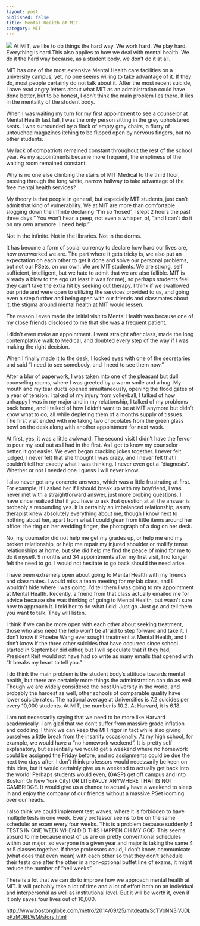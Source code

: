 ```yaml
---
layout: post
published: false
title: Mental Health at MIT
category: MIT
---
```


![](/http://media.nbcwashington.com/images/1200*675/student-college-depressed.jpg)
At MIT, we like to do things the hard way. We work hard. We play hard. Everything is hard.This also applies to how we deal with mental health. We do it the hard way because, as a student body, we don’t do it at all.

MIT has one of the most extensive Mental Health care facilities on a university campus, yet, no one seems willing to take advantage of it. If they do, most people certainly do not talk about it. After the most recent suicide, I have read angry letters about what MIT as an administration could have done better, but to be honest, I don’t think the main problem lies there. It lies in the mentality of the student body.

When I was waiting my turn for my first appointment to see a counselor at Mental Health last fall, I was the only person sitting in the grey upholstered seats. I was surrounded by a flock of empty gray chairs, a flurry of untouched magazines itching to be flipped open by nervous fingers, but no other students. 

My lack of compatriots remained constant throughout the rest of the school year. As my appointments became more frequent, the emptiness of the waiting room remained constant.

Why is no one else climbing the stairs of MIT Medical to the third floor, passing through the long white, narrow hallway to take advantage of the free mental health services?

My theory is that people in general, but especially MIT students, just can’t admit that kind of vulnerability. We at MIT are more than comfortable slogging down the infinite declaring “I’m so ‘hosed’, I slept 2 hours the past three days.” You won’t hear a peep, not even a whisper, of, “and I can’t do it on my own anymore. I need help.” 

Not in the infinite. 
Not in the libraries. 
Not in the dorms.

It has become a form of social currency to declare how hard our lives are, how overworked we are. The part where it gets tricky is, we also put an expectation on each other to get it done and solve our personal problems, but not our PSets, on our own. We are MIT students. We are strong, self sufficient, intelligent, but we hate to admit that we are also fallible. MIT is already a blow to the ego (at least it was for me), so perhaps students feel they can’t take the extra hit by seeking out therapy. I think if we swallowed our pride and were open to utilizing the services provided to us, and going even a step further and being open with our friends and classmates about it, the stigma around mental health at MIT would lessen.

The reason I even made the initial visit to Mental Health was because one of my close friends disclosed to me that she was a frequent patient. 

I didn’t even make an appointment. I went straight after class, made the long contemplative walk to Medical, and doubted every step of the way if I was making the right decision. 

When I finally made it to the desk, I locked eyes with one of the secretaries and said “I need to see somebody, and I need to see them now.” 

After a blur of paperwork, I was taken into one of the pleasant but dull counseling rooms, where I was greeted by a warm smile and a hug. My mouth and my tear ducts opened simultaneously, opening the flood gates of a year of tension. I talked of my injury from volleyball, I talked of how unhappy I was in my major and in my relationship, I talked of my problems back home, and I talked of how I didn’t want to be at MIT anymore but didn’t know what to do, all while depleting them of a months supply of tissues. The first visit ended with me taking two chocolates from the green glass bowl on the desk along with another appointment for next week. 

At first, yes, it was a little awkward. The second visit I didn’t have the fervor to pour my soul out as I had in the first. As I got to know my counselor better, it got easier. We even began cracking jokes together.
I never felt judged, I never felt that she thought I was crazy, and I never felt that I couldn’t tell her exactly what I was thinking. I never even got a “diagnosis”. Whether or not I needed one I guess I will never know.

I also never got any concrete answers, which was a little frustrating at first. For example, if I asked her if I should break up with my boyfriend, I was never met with a straightforward answer, just more probing questions. I have since realized that if you have to ask that question at all the answer is probably a resounding yes. It is certainly an imbalanced relationship, as my therapist knew absolutely everything about me, though I know next to nothing about her, apart from what I could glean from little items around her office: the ring on her wedding finger, the photograph of a dog on her desk.

No, my counselor did not help me get my grades up, or help me end my broken relationship, or help me repair my injured shoulder or mollify tense relationships at home, but she did help me find the peace of mind for me to do it myself. 9 months and 34 appointments after my first visit, I no longer felt the need to go. I would not hesitate to go back should the need arise.

I have been extremely open about going to Mental Health with my friends and classmates. I would miss a team meeting for my lab class, and I wouldn’t hide where I was going. I’d tell them I was going to my appointment at Mental Health. Recently, a friend from that class actually emailed me for advice because she was thinking of going to Mental Health, but wasn’t sure how to approach it. I told her to do what I did: Just go. Just go and tell them you want to talk. They will listen.

I think if we can be more open with each other about seeking treatment, those who also need the help won’t be afraid to step forward and take it. I don’t know if Phoebe Wang ever sought treatment at Mental Health, and I don’t know if the three other suicides that have occurred since school started in September did either, but I will speculate that if they had, President Reif would not have had so write as many emails that opened with “It breaks my heart to tell you.”

I do think the main problem is the student body’s attitude towards mental health, but there are certainly more things the administration can do as well. Though we are widely considered the best University in the world, and probably the hardest as well, other schools of comparable quality have lower suicide rates. The national average at Universities is 7.2 suicides per every 10,000 students. At MIT, the number is 10.2. At Harvard, it is 6.18.

I am not necessarily saying that we need to be more like Harvard academically. I am glad that we don’t suffer from massive grade inflation and coddling. I think we can keep the MIT rigor in tact while also giving ourselves a little break from the insanity occasionally. At my high school, for example, we would have a “no homework weekend”. It is pretty self explanatory, but essentially we would get a weekend where no homework could be assigned the Friday before, and no assignments could be due the next two days after. I don’t think professors would necessarily be keen on this idea, but it would certainly give us a weekend to actually get back into the world! Perhaps students would even, (GASP) get off campus and into Boston! Or New York City! OR LITERALLY ANYWHERE THAT IS NOT CAMBRIDGE. It would give us a chance to actually have a weekend to sleep in and enjoy the company of our friends without a massive PSet looming over our heads.

I also think we could implement test waves, where it is forbidden to have multiple tests in one week. Every professor seems to be on the same schedule: an exam every four weeks. This is a problem because suddenly 4 TESTS IN ONE WEEK WHEN DID THIS HAPPEN OH MY GOD. This seems absurd to me because most of us are on pretty conventional schedules within our major, so everyone in a given year and major is taking the same 4 or 5 classes together. If these professors could, I don’t know, communicate (what does that even mean) with each other so that they don’t schedule their tests one after the other in a non-optional buffet line of exams, it might reduce the number of “hell weeks”.

There is a lot that we can do to improve how we approach mental health at MIT. It will probably take a lot of time and a lot of effort both on an individual and interpersonal as well as institutional level. But it will be worth it, even if it only saves four lives out of 10,000.

http://www.bostonglobe.com/metro/2014/09/25/mitdeath/ScTVxNN3IVJDLpPzMDRLWM/story.html